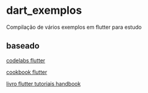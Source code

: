 # dart_exemplos

Compilação de vários exemplos em flutter para estudo

## baseado 

[codelabs flutter](https://docs.flutter.dev/codelabs)

[cookbook flutter](https://docs.flutter.dev/cookbook)

[livro flutter tutoriais handbook](https://kodestat.gitbook.io/flutter)
